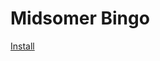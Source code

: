 # Midsomer Bingo

[Install](itms-services://?action=download-manifest&url=https://github.com/hippmatthew/Midsomer-Bingo/manifest.plist)
